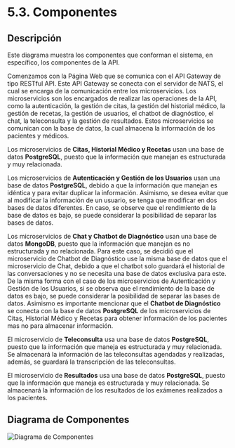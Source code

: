 # 5.3. Componentes

## Descripción

Este diagrama muestra los componentes que conforman el sistema, en específico, los componentes de la API.

Comenzamos con la Página Web que se comunica con el API Gateway de tipo RESTful API. Este API Gateway se conecta con el servidor de NATS, el cual se encarga de la comunicación entre los microservicios. Los microservicios son los encargados de realizar las operaciones de la API, como la autenticación, la gestión de citas, la gestión del historial médico, la gestión de recetas, la gestión de usuarios, el chatbot de diagnóstico, el chat, la teleconsulta y la gestión de resultados. Estos microservicios se comunican con la base de datos, la cual almacena la información de los pacientes y médicos.

Los microservicios de **Citas, Historial Médico y Recetas** usan una base de datos **PostgreSQL**, puesto que la información que manejan es estructurada y muy relacionada.

Los microservicios de **Autenticación y Gestión de los Usuarios** usan una base de datos **PostgreSQL**, debido a que la información que manejan es idéntica y para evitar duplicar la información. Asimismo, se desea evitar que al modificar la información de un usuario, se tenga que modificar en dos bases de datos diferentes. En caso, se observe que el rendimiento de la base de datos es bajo, se puede considerar la posibilidad de separar las bases de datos.

Los microservicios de **Chat y Chatbot de Diagnóstico** usan una base de datos **MongoDB**, puesto que la información que manejan es no estructurada y no relacionada. Para este caso, se decidió que el microservicio de Chatbot de Diagnóstico use la misma base de datos que el microservicio de Chat, debido a que el chatbot solo guardará el historial de las conversaciones y no se necesita una base de datos exclusiva para este. De la misma forma con el caso de los microservicios de Autenticación y Gestión de los Usuarios, si se observa que el rendimiento de la base de datos es bajo, se puede considerar la posibilidad de separar las bases de datos. Asimismo es importante mencionar que el **Chatbot de Diagnóstico** se conecta con la base de datos **PostgreSQL** de los microservicios de Citas, Historial Médico y Recetas para obtener información de los pacientes mas no para almacenar información.

El microservicio de **Teleconsulta** usa una base de datos **PostgreSQL**, puesto que la información que maneja es estructurada y muy relacionada. Se almacenará la información de las teleconsultas agendadas y realizadas, además, se guardará la transcripción de las teleconsultas.

El microservicio de **Resultados** usa una base de datos **PostgreSQL**, puesto que la información que maneja es estructurada y muy relacionada. Se almacenará la información de los resultados de los exámenes realizados a los pacientes.

## Diagrama de Componentes

![Diagrama de Componentes](./diagrama-componentes.png)
